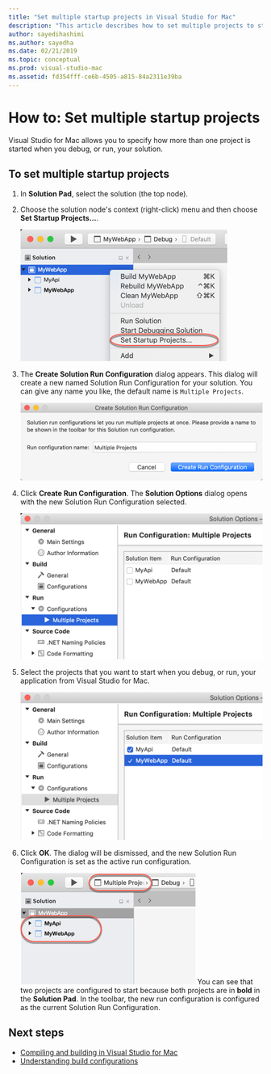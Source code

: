 ```yaml
---
title: "Set multiple startup projects in Visual Studio for Mac"
description: "This article describes how to set multiple projects to start on run or debug."
author: sayedihashimi
ms.author: sayedha
ms.date: 02/21/2019
ms.topic: conceptual
ms.prod: visual-studio-mac
ms.assetid: fd354fff-ce6b-4505-a815-84a2311e39ba
---
```

# How to: Set multiple startup projects

Visual Studio for Mac allows you to specify how more than one project is started when you debug, or run, your solution.

## To set multiple startup projects

1. In **Solution Pad**, select the solution (the top node).

2. Choose the solution node's context (right-click) menu and then choose **Set Startup Projects...**.

   ![Set startup projects context menu](media/startup-proj-ctx-menu.png)

3. The **Create Solution Run Configuration** dialog appears. This dialog will create a new named Solution Run Configuration for your solution. You can give any name you like, the default name is `Multiple Projects`.

   ![Create Solution Run Configuration dialog](media/create-sln-run-config.png)

4. Click **Create Run Configuration**. The **Solution Options** dialog opens with the new Solution Run Configuration selected.

   ![Solution Options dialog](media/sln-options-run-config-multi-projects.png)

5. Select the projects that you want to start when you debug, or run, your application from Visual Studio for Mac.

   ![Solution options dialog with configured run configuration](media/sln-options-run-config-multi-projects-configured.png)

6. Click **OK**. The dialog will be dismissed, and the new Solution Run Configuration is set as the active run configuration.

   ![Solution with multiple projects configured to start on debug or run](media/startup-project-configured.png)
   You can see that two projects are configured to start because both projects are in **bold** in the **Solution Pad**. In the toolbar, the new run configuration is configured as the current Solution Run Configuration.

## Next steps

- [Compiling and building in Visual Studio for Mac](compiling-and-building.md)
- [Understanding build configurations](configurations.md)